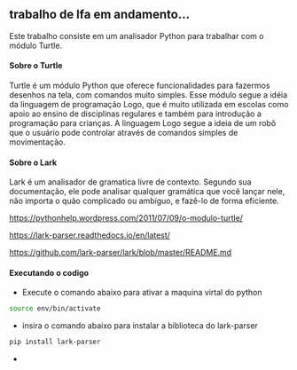 ## trabalho de lfa em andamento...
Este trabalho consiste em um analisador Python para trabalhar com o módulo Turtle.

#### Sobre o Turtle
Turtle é um módulo Python que oferece funcionalidades para fazermos desenhos na tela, com comandos muito simples. Esse módulo segue a idéia da linguagem de programação Logo, que é muito utilizada em escolas como apoio ao ensino de disciplinas regulares e também para introdução a programação para crianças. A linguagem Logo segue a ideia de um robô que o usuário pode controlar através de comandos simples de movimentação.

#### Sobre o Lark
Lark é um analisador de gramatica livre de contexto. Segundo sua documentação, ele pode analisar qualquer gramática que você lançar nele, não importa o quão complicado ou ambíguo, e fazê-lo de forma eficiente.


https://pythonhelp.wordpress.com/2011/07/09/o-modulo-turtle/

https://lark-parser.readthedocs.io/en/latest/

https://github.com/lark-parser/lark/blob/master/README.md

#### Executando o codigo
* Execute o comando abaixo para ativar a maquina virtal do python

```bash
source env/bin/activate
```
* insira o comando abaixo para instalar a biblioteca do lark-parser

```bash
pip install lark-parser
```

* 